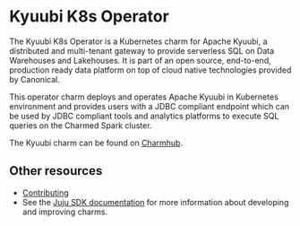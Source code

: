 # Kyuubi K8s Operator

The Kyuubi K8s Operator is a Kubernetes charm for Apache Kyuubi, a distributed and multi-tenant gateway to provide serverless SQL on Data Warehouses and Lakehouses. It is part of an open source, end-to-end, production ready data platform on top of cloud native technologies provided by Canonical.

This operator charm deploys and operates Apache Kyuubi in Kubernetes environment and provides users with a JDBC compliant endpoint which can be used by JDBC compliant tools and analytics platforms to execute SQL queries on the Charmed Spark cluster.

The Kyuubi charm can be found on [Charmhub](https://charmhub.io/spark-history-server-k8s). 

## Other resources

- [Contributing](CONTRIBUTING.md) 
- See the [Juju SDK documentation](https://juju.is/docs/sdk) for more information about developing and improving charms.

